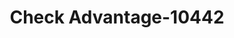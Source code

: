 ---
f_zip-code: 30720
f_state-code: GA
title: Check Advantage-10442
f_phone: 706-272-3374
f_city-only: Dalton
f_address: 924 South Thornton Avenue Dalton
f_location-unique-id: '10442'
slug: check-advantage-10442
updated-on: '2024-05-30T13:46:58.046Z'
created-on: '2024-05-30T13:36:59.803Z'
published-on: '2024-05-30T13:54:32.469Z'
f_city-state: cms/city/dalton-ga.md
f_company: cms/company/check-advantage.md
f_state: cms/state/georgia.md
layout: '[payday-loan].html'
tags: payday-loan
---